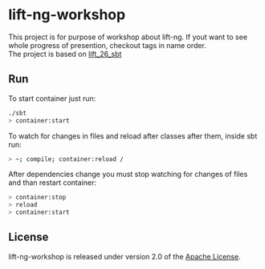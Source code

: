 # lift-ng-workshop

This project is for purpose of workshop about lift-ng. If yout want to see whole progress of presention, checkout tags in name order.<br>
The project is based on [lift_26_sbt](https://github.com/lift/lift_26_sbt/tree/master/scala_211/lift_basic)

## Run

To start container just run:
```bash
./sbt
> container:start
```

To watch for changes in files and reload after classes after them, inside sbt run:
```bash
> ~; compile; container:reload /
```

After dependencies change you must stop watching for changes of files and than restart container:
```bash
> container:stop
> reload
> container:start
```

## License

lift-ng-workshop is released under version 2.0 of the [Apache License](http://www.apache.org/licenses/LICENSE-2.0).
